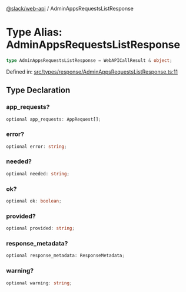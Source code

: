 [@slack/web-api](../index.md) / AdminAppsRequestsListResponse

# Type Alias: AdminAppsRequestsListResponse

```ts
type AdminAppsRequestsListResponse = WebAPICallResult & object;
```

Defined in: [src/types/response/AdminAppsRequestsListResponse.ts:11](https://github.com/slackapi/node-slack-sdk/blob/main/packages/web-api/src/types/response/AdminAppsRequestsListResponse.ts#L11)

## Type Declaration

### app\_requests?

```ts
optional app_requests: AppRequest[];
```

### error?

```ts
optional error: string;
```

### needed?

```ts
optional needed: string;
```

### ok?

```ts
optional ok: boolean;
```

### provided?

```ts
optional provided: string;
```

### response\_metadata?

```ts
optional response_metadata: ResponseMetadata;
```

### warning?

```ts
optional warning: string;
```

